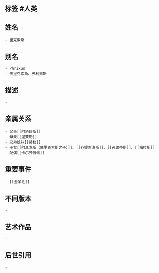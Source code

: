 ## 标签  #人类
## 姓名
	- 里克索斯
## 别名
	- Phrixus
	- 佛里克索斯、弗利索斯
## 描述
	-
## 亲属关系
	- 父亲[[阿塔玛斯]]
	- 母亲[[涅婓勒]]
	- 兄弟姐妹[[赫勒]]
	- 子女[[阿耳戈斯（佛里克索斯之子）]]、[[齐提索洛斯]]、[[弗朗蒂斯]]、[[梅拉斯]]
	- 配偶[[卡尔齐俄佩]]
## 重要事件
	- [[金羊毛]]
## 不同版本
	-
## 艺术作品
	-
## 后世引用
	-
